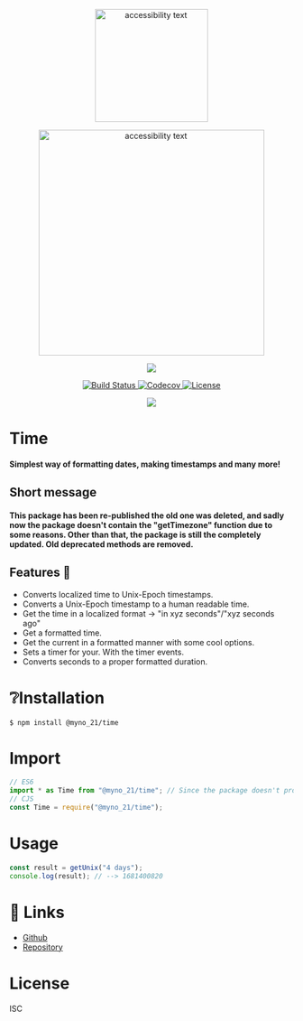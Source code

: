<p align="center">
  <img src="https://cdn.discordapp.com/attachments/1070412686791290910/1094605685335019693/Clock_PP-fix.gif" width="200" alt="accessibility text">
</p>
<p align="center">
  <img src="https://cdn.discordapp.com/attachments/1070412686791290910/1094642953609289889/1681053601497.png" width="400" alt="accessibility text">
</p>
<p align="center">
<a href="https://github.com/TrishCX/Pinterest-Scraper" target="_blank">
    <img src="http://forthebadge.com/images/badges/built-with-love.svg"/>
  </a>
</p>

  <p align="center">

<p align="center">
  <a href="https://github.com/TrishCX/Time" target="_blank">
    <img src="https://img.shields.io/npm/v/@myno_21/time.svg" alt="Build Status">
  </a>
  <a href="https://github.com/TrishCX/Time" target="_blank">
    <img src="https://img.shields.io/badge/License-Boost_1.0-lightblue.svg" alt="Codecov" />
  </a>
  <a href="https://github.com/TrishCX/Frix" target="_blank">
    <img src="https://img.shields.io/badge/License-ISC-blue.svg" alt="License">
  </a>
  
</p>

<p align="center">
  <a href="https://www.npmjs.com/package/@myno_21/time" target="_blank">
    <img src="https://img.shields.io/npm/dt/@myno_21/time.svg" />
  </a>
  
</p>

# Time

#### Simplest way of formatting dates, making timestamps and many more!

## Short message

#### This package has been re-published the old one was deleted, and sadly now the package doesn't contain the "getTimezone" function due to some reasons. Other than that, the package is still the completely updated. Old deprecated methods are removed.

## Features 📣

- Converts localized time to Unix-Epoch timestamps.
- Converts a Unix-Epoch timestamp to a human readable time.
- Get the time in a localized format -> "in xyz seconds"/"xyz seconds ago"
- Get a formatted time.
- Get the current in a formatted manner with some cool options.
- Sets a timer for your. With the timer events.
- Converts seconds to a proper formatted duration.

# ❔Installation

```
$ npm install @myno_21/time
```

# Import

```ts
// ES6
import * as Time from "@myno_21/time"; // Since the package doesn't provide you a default import. So you have to import everything.
// CJS
const Time = require("@myno_21/time");
```

# Usage

```ts
const result = getUnix("4 days");
console.log(result); // --> 1681400820
```

# 🔗 Links

- [Github](https://github.com/TrishCX)
- [Repository](https://github.com/TrishCX/Time/)

# License

ISC
